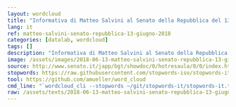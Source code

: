```yaml
---
layout: wordcloud
title: "Informativa di Matteo Salvini al Senato della Repubblica del 13 giugno 2018"
lang: it
ref: matteo-salvini-senato-repubblica-13-giugno-2018
categories: [datalab, wordcloud]
tags: []
description: "Informativa di Matteo Salvini al Senato della Repubblica sulla vicenda della nave Aquarius, XI seduta pubblica del 13 giugno 2018"
image: /assets/images/2018-06-13-matteo-salvini-senato-repubblica-13-giugno-2018.jpg
source: http://www.senato.it/japp/bgt/showdoc/0/hotresaula/0/0/index.html
stopwords: https://raw.githubusercontent.com/stopwords-iso/stopwords-it/master/stopwords-it.txt
tool: https://github.com/amueller/word_cloud
cmd_line: "`wordcloud_cli --stopwords ~/git/stopwords-it/stopwords-it.txt --imagefile 2018-06-13-matteo-salvini-senato-repubblica-13-giugno-2018.jpg --background black --width 1080 --height 1350 < 2018-06-13-matteo-salvini-senato-repubblica-13-giugno-2018.txt`"
raw: /assets/texts/2018-06-13-matteo-salvini-senato-repubblica-13-giugno-2018.txt
---
```

